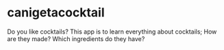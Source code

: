 # canigetacocktail
Do you like cocktails? This app is to learn everything about cocktails; How are they made? Which ingredients do they have?
